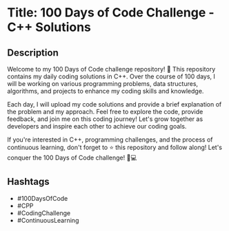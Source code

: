 # Title: 100 Days of Code Challenge - C++ Solutions

## Description
Welcome to my 100 Days of Code challenge repository! 🚀 This repository contains my daily coding solutions in C++. Over the course of 100 days, I will be working on various programming problems, data structures, algorithms, and projects to enhance my coding skills and knowledge.

Each day, I will upload my code solutions and provide a brief explanation of the problem and my approach. Feel free to explore the code, provide feedback, and join me on this coding journey! Let's grow together as developers and inspire each other to achieve our coding goals.

If you're interested in C++, programming challenges, and the process of continuous learning, don't forget to :star: this repository and follow along! Let's conquer the 100 Days of Code challenge! 💪💻

## Hashtags
- #100DaysOfCode
- #CPP
- #CodingChallenge
- #ContinuousLearning
